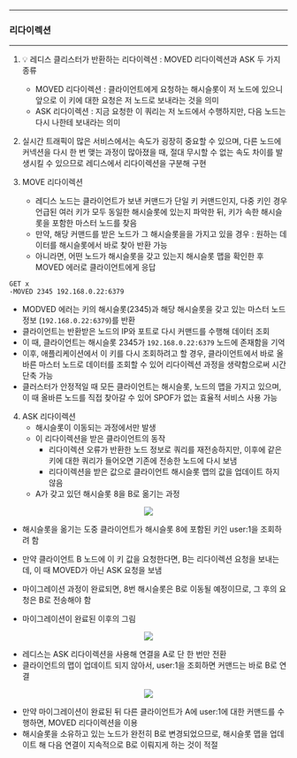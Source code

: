 -----
### 리다이렉션
-----
1. 💡 레디스 클리스터가 반환하는 리다이렉션 : MOVED 리다이렉션과 ASK 두 가지 종류
   - MOVED 리다이렉션 : 클라이언트에게 요청하는 해시슬롯이 저 노드에 있으니 앞으로 이 키에 대한 요청은 저 노드로 보내라는 것을 의미
   - ASK 리다이렉션 : 지금 요청한 이 쿼리는 저 노드에서 수행하지만, 다음 노드는 다시 나한테 보내라는 의미

2. 실시간 트래픽이 많은 서비스에서는 속도가 굉장히 중요할 수 있으며, 다른 노드에 커넥션을 다시 한 번 맺는 과정이 많아졌을 때, 절대 무시할 수 없는 속도 차이를 발생시킬 수 있으므로 레디스에서 리다이렉션을 구분해 구현
3. MOVE 리다이렉션
   - 레디스 노드는 클라이언트가 보낸 커맨드가 단일 키 커맨드인지, 다중 키인 경우 언급된 여러 키가 모두 동일한 해시슬롯에 있는지 파악한 뒤, 키가 속한 해시슬롯을 포함한 마스터 노드를 찾음
   - 만약, 해당 커맨드를 받은 노드가 그 해시슬롯을을 가지고 있을 경우 : 원하는 데이터를 해시슬롯에서 바로 찾아 반환 가능
   - 아니라면, 어떤 노드가 해시슬롯을 갖고 있는지 해시슬롯 맵을 확인한 후 MOVED 에러로 클라이언트에게 응답
```redis
GET x
-MOVED 2345 192.168.0.22:6379
```
   - MODVED 에러는 키의 해시슬롯(2345)과 해당 해시슬롯을 갖고 있는 마스터 노드 정보 (```192.168.0.22:6379```)를 반환
   - 클라이언트는 반환받은 노드의 IP와 포트로 다시 커맨드를 수행해 데이터 조회
   - 이 때, 클라이언트는 해시슬롯 2345가 ```192.168.0.22:6379``` 노드에 존재함을 기억
   - 이후, 애플리케이션에서 이 키를 다시 조회하려고 할 경우, 클라이언트에서 바로 올바른 마스터 노드로 데이터를 조회할 수 있어 리다이렉션 과정을 생략함으로써 시간 단축 가능
   - 클러스터가 안정적일 때 모든 클라이언트는 해시슬롯, 노드의 맵을 가지고 있으며, 이 때 올바른 노드를 직접 찾아갈 수 있어 SPOF가 없는 효율적 서비스 사용 가능

4. ASK 리다이렉션
   - 해시슬롯이 이동되는 과정에서만 발생
   - 이 리다이렉션을 받은 클라이언트의 동작
     + 리다이렉션 오류가 반환한 노드 정보로 쿼리를 재전송하지만, 이후에 같은 키에 대한 쿼리가 들어오면 기존에 전송한 노드에 다시 보냄
     + 리다이렉션을 받은 값으로 클라이언트 해시슬롯 맵의 값을 업데이트 하지 않음
   - A가 갖고 있던 해시슬롯 8을 B로 옮기는 과정
<div align="center">
<img src="https://github.com/user-attachments/assets/aa6579ef-c8e9-4c90-b8ac-7129a6e5ff82">
</div>

   - 해시슬롯을 옮기는 도중 클라이언트가 해시슬롯 8에 포함된 키인 user:1을 조회하려 함
   - 만약 클라이언트 B 노드에 이 키 값을 요청한다면, B는 리다이렉션 요청을 보내는데, 이 때 MOVED가 아닌 ASK 요청을 보냄
   - 마이그레이션 과정이 완료되면, 8번 해시슬롯은 B로 이동될 예정이므로, 그 후의 요청은 B로 전송해야 함

   - 마이그레이션이 완료된 이후의 그림
<div align="center">
<img src="https://github.com/user-attachments/assets/7db419c8-b43d-49c8-96da-a481fd2efa7d">
</div>

   - 레디스는 ASK 리다이렉션을 사용해 연결을 A로 단 한 번만 전환
   - 클라이언트의 맵이 업데이트 되지 않아서, user:1을 조회하면 커맨드는 바로 B로 연결
<div align="center">
<img src="https://github.com/user-attachments/assets/6d0f689e-e10f-46c6-85bd-77097d6ca00a">
</div>

   - 만약 마이그레이션이 완료된 뒤 다른 클라이언트가 A에 user:1에 대한 커맨드를 수행하면, MOVED 리다이렉션을 이용
   - 해시슬롯을 소유하고 있는 노드가 완전히 B로 변경되었으므로, 해시슬롯 맵을 업데이트 해 다음 연결이 지속적으로 B로 이뤄지게 하는 것이 적절
     
